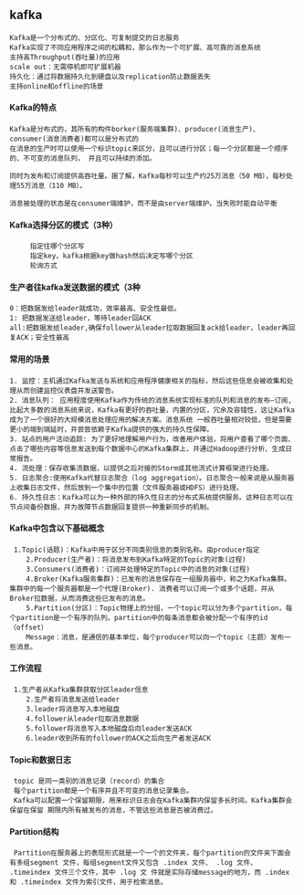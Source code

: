 ## kafka

```$xslt
Kafka是一个分布式的、分区化、可复制提交的日志服务
Kafka实现了不同应用程序之间的松耦和，那么作为一个可扩展、高可靠的消息系统
支持高Throughput(吞吐量)的应用
scale out：无需停机即可扩展机器
持久化：通过将数据持久化到硬盘以及replication防止数据丢失
支持online和offline的场景
```

#### Kafka的特点
```$xslt
Kafka是分布式的，其所有的构件borker(服务端集群)、producer(消息生产)、consumer(消息消费者)都可以是分布式的
在消息的生产时可以使用一个标识topic来区分，且可以进行分区；每一个分区都是一个顺序的、不可变的消息队列， 并且可以持续的添加。

同时为发布和订阅提供高吞吐量。据了解，Kafka每秒可以生产约25万消息（50 MB），每秒处理55万消息（110 MB）。

消息被处理的状态是在consumer端维护，而不是由server端维护。当失败时能自动平衡

```

#### Kafka选择分区的模式（3种）
     
```$xslt
     指定往哪个分区写
     指定key，kafka根据key做hash然后决定写哪个分区
     轮询方式
```

#### 生产者往kafka发送数据的模式（3种
```$xslt
0：把数据发给leader就成功，效率最高、安全性最低。
1: 把数据发送给leader，等待leader回ACK
all:把数据发给leader,确保follower从leader拉取数据回复ack给leader，leader再回复ACK；安全性最高

```

#### 常用的场景
```$xslt
1. 监控：主机通过Kafka发送与系统和应用程序健康相关的指标，然后这些信息会被收集和处理从而创建监控仪表盘并发送警告。
2. 消息队列： 应用程度使用Kafka作为传统的消息系统实现标准的队列和消息的发布—订阅,
比起大多数的消息系统来说，Kafka有更好的吞吐量，内置的分区，冗余及容错性，这让Kafka成为了一个很好的大规模消息处理应用的解决方案。消息系统 一般吞吐量相对较低，但是需要更小的端到端延时，并尝尝依赖于Kafka提供的强大的持久性保障。
3. 站点的用户活动追踪: 为了更好地理解用户行为，改善用户体验，将用户查看了哪个页面、点击了哪些内容等信息发送到每个数据中心的Kafka集群上，并通过Hadoop进行分析、生成日常报告。
4. 流处理：保存收集流数据，以提供之后对接的Storm或其他流式计算框架进行处理。
5. 日志聚合:使用Kafka代替日志聚合（log aggregation）。日志聚合一般来说是从服务器上收集日志文件，然后放到一个集中的位置（文件服务器或HDFS）进行处理。
6. 持久性日志：Kafka可以为一种外部的持久性日志的分布式系统提供服务。这种日志可以在节点间备份数据，并为故障节点数据回复提供一种重新同步的机制。
```

#### Kafka中包含以下基础概念
```$xslt
 1.Topic(话题)：Kafka中用于区分不同类别信息的类别名称。由producer指定
    2.Producer(生产者)：将消息发布到Kafka特定的Topic的对象(过程)
    3.Consumers(消费者)：订阅并处理特定的Topic中的消息的对象(过程)
    4.Broker(Kafka服务集群)：已发布的消息保存在一组服务器中，称之为Kafka集群。集群中的每一个服务器都是一个代理(Broker). 消费者可以订阅一个或多个话题，并从Broker拉数据，从而消费这些已发布的消息。
    5.Partition(分区)：Topic物理上的分组，一个topic可以分为多个partition，每个partition是一个有序的队列。partition中的每条消息都会被分配一个有序的id（offset）
    Message：消息，是通信的基本单位，每个producer可以向一个topic（主题）发布一些消息。
```

#### ⼯作流程
```$xslt
 1.⽣产者从Kafka集群获取分区leader信息
    2.⽣产者将消息发送给leader
    3.leader将消息写入本地磁盘
    4.follower从leader拉取消息数据
    5.follower将消息写入本地磁盘后向leader发送ACK
    6.leader收到所有的follower的ACK之后向生产者发送ACK
```

#### Topic和数据⽇志
     topic 是同⼀类别的消息记录（record）的集合
     每个partition都是⼀个有序并且不可变的消息记录集合。
     Kafka可以配置⼀个保留期限，⽤来标识⽇志会在Kafka集群内保留多⻓时间。Kafka集群会保留在保留 期限内所有被发布的消息，不管这些消息是否被消费过。
     
#### Partition结构
     Partition在服务器上的表现形式就是⼀个⼀个的⽂件夹，每个partition的⽂件夹下⾯会有多组segment ⽂件，每组segment⽂件⼜包含 .index ⽂件、 .log ⽂件、 .timeindex ⽂件三个⽂件，其中 .log ⽂ 件就是实际存储message的地⽅，⽽ .index 和 .timeindex ⽂件为索引⽂件，⽤于检索消息。
     
     